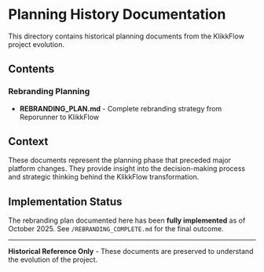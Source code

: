 # Planning History Documentation

This directory contains historical planning documents from the KlikkFlow project evolution.

## Contents

### Rebranding Planning
- **REBRANDING_PLAN.md** - Complete rebranding strategy from Reporunner to KlikkFlow

## Context

These documents represent the planning phase that preceded major platform changes. They provide insight into the decision-making process and strategic thinking behind the KlikkFlow transformation.

## Implementation Status

The rebranding plan documented here has been **fully implemented** as of October 2025. See `/REBRANDING_COMPLETE.md` for the final outcome.

---

**Historical Reference Only** - These documents are preserved to understand the evolution of the project.
